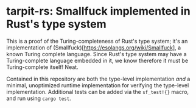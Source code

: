# tarpit-rs: Smallfuck implemented in Rust's type system

This is a proof of the Turing-completeness of Rust's type system; it's an
implementation of (Smallfuck)[https://esolangs.org/wiki/Smallfuck], a known
Turing complete language. Since Rust's type system may have a Turing-complete
language embedded in it, we know therefore it must be Turing-complete itself!
Neat.

Contained in this repository are both the type-level implementation *and* a
minimal, unoptimized runtime implementation for verifying the type-level
implementation. Additional tests can be added via the `sf_test!{}` macro, and
run using `cargo test`.
